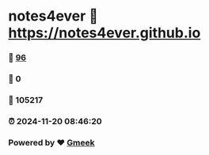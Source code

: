 # notes4ever :link: https://notes4ever.github.io 
### :page_facing_up: [96](https://notes4ever.github.io/tag.html) 
### :speech_balloon: 0 
### :hibiscus: 105217 
### :alarm_clock: 2024-11-20 08:46:20 
### Powered by :heart: [Gmeek](https://github.com/Meekdai/Gmeek)
